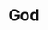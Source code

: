 ---
git: https://github.com/mojombo/god
logohandle: godrb
sort: godrb
title: God
website: http://godrb.com/
---